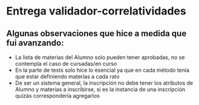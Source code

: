 # Entrega validador-correlatividades

## Algunas observaciones que hice a medida que fui avanzando:

* La lista de materias del Alumno solo pueden tener aprobadas, no se contempla el caso de cursadas/en curso
* En la parte de tests solo hice lo esencial ya que en cada método tenía que estar definiendo materias a cada rato
* De ser un sistema general, la inscripción no debe tener los atributos de Alumno y materias a inscribirse, si es la instancia de una inscripción quizás correspondería agregarlos
